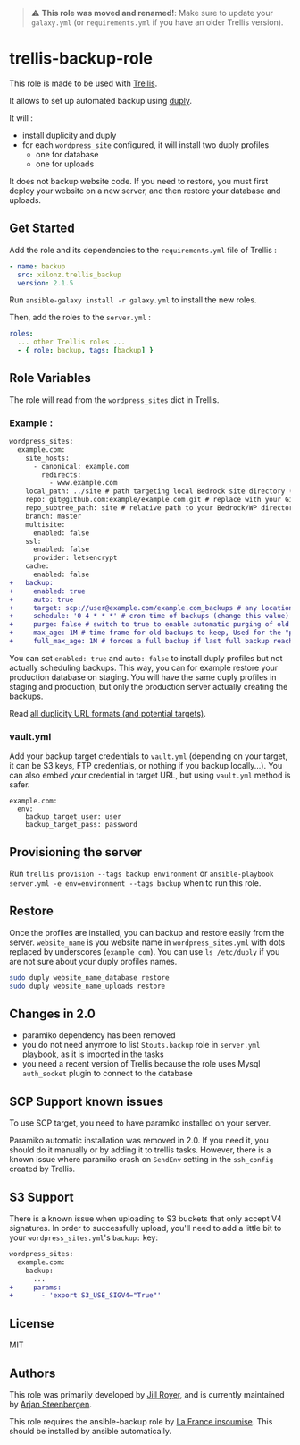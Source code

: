 > :warning: **This role was moved and renamed!**: Make sure to update your `galaxy.yml` (or `requirements.yml` if you have an older Trellis version).

# trellis-backup-role

This role is made to be used with [Trellis](https://roots.io/trellis/).

It allows to set up automated backup using [duply](https://duply.net/).

It will :
* install duplicity and duply
* for each `wordpress_site` configured, it will install two duply profiles
    * one for database
    * one for uploads
    
It does not backup website code. If you need to restore, you must first deploy your website on a new server, and then restore your database and uploads.

## Get Started

Add the role and its dependencies to the `requirements.yml` file of Trellis :

```yaml
- name: backup
  src: xilonz.trellis_backup
  version: 2.1.5
```

Run `ansible-galaxy install -r galaxy.yml` to install the new roles.

Then, add the roles to the `server.yml` :

```yaml
roles:
  ... other Trellis roles ...
  - { role: backup, tags: [backup] }
```

## Role Variables

The role will read from the `wordpress_sites` dict in Trellis.

### Example :
```diff
wordpress_sites:
  example.com:
    site_hosts:
      - canonical: example.com
        redirects:
          - www.example.com
    local_path: ../site # path targeting local Bedrock site directory (relative to Ansible root)
    repo: git@github.com:example/example.com.git # replace with your Git repo URL
    repo_subtree_path: site # relative path to your Bedrock/WP directory in your repo
    branch: master
    multisite:
      enabled: false
    ssl:
      enabled: false
      provider: letsencrypt
    cache:
      enabled: false
+   backup:
+     enabled: true
+     auto: true
+     target: scp://user@example.com/example.com_backups # any location supported by duplicity
+     schedule: '0 4 * * *' # cron time of backups (change this value)
+     purge: false # switch to true to enable automatic purging of old backups
+     max_age: 1M # time frame for old backups to keep, Used for the "purge" command.
+     full_max_age: 1M # forces a full backup if last full backup reaches this age.
```

You can set `enabled: true` and `auto: false` to install duply profiles
but not actually scheduling backups. This way, you can for example restore your
production database on staging. You will have the same duply profiles in staging
and production, but only the production server actually creating the backups.

Read [all duplicity URL formats (and potential targets)](http://duplicity.nongnu.org/duplicity.1.html#sect7).

### vault.yml

Add your backup target credentials to `vault.yml` (depending on your target, it can be S3 keys, FTP credentials, or nothing if you backup locally...). You can also embed your credential in target URL, but using `vault.yml` method is safer.

```
example.com:
  env:
    backup_target_user: user
    backup_target_pass: password
```

## Provisioning the server

Run `trellis provision --tags backup environment` or `ansible-playbook server.yml -e env=environment --tags backup` when to run this role.

## Restore

Once the profiles are installed, you can backup and restore easily from the server. `website_name` is you website name in `wordpress_sites.yml` with dots replaced by underscores (`example_com`). You can use `ls /etc/duply` if you are not sure about your duply profiles names.

```bash
sudo duply website_name_database restore
sudo duply website_name_uploads restore
```

## Changes in 2.0

* paramiko dependency has been removed
* you do not need anymore to list `Stouts.backup` role in `server.yml` playbook, as it is imported in the tasks
* you need a recent version of Trellis because the role uses Mysql `auth_socket` plugin to connect to the database

## SCP Support known issues

To use SCP target, you need to have paramiko installed on your server.

Paramiko automatic installation was removed in 2.0. If you need it, you should do it manually or by adding it to trellis tasks. However, there is a known issue where paramiko crash on `SendEnv` setting in the `ssh_config` created by Trellis.

## S3 Support

There is a known issue when uploading to S3 buckets that only accept V4
signatures. In order to successfully upload, you'll need to add a little bit to
your `wordpress_sites.yml`'s `backup:` key:

```diff
wordpress_sites:
  example.com:
    backup:
      ...
+     params:
+       - 'export S3_USE_SIGV4="True"'
```

## License

MIT

## Authors
This role was primarily developed by [Jill Royer](https://github.com/jillro), and is currently maintained by [Arjan Steenbergen](https://github.com/Xilonz).

This role requires the ansible-backup role by [La France insoumise](https://github.com/lafranceinsoumise/ansible-backup). This should be installed by ansible automatically.